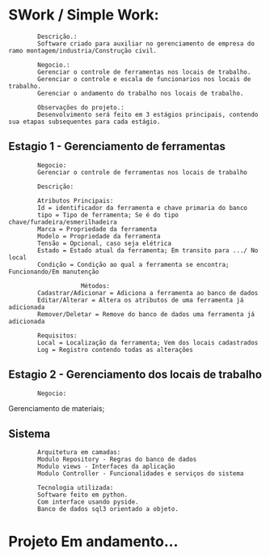 # SWork / Simple Work:

            Descrição.:
            Software criado para auxiliar no gerenciamento de empresa do ramo montagem/industria/Construção civil.

            Negocio.:
            Gerenciar o controle de ferramentas nos locais de trabalho.
            Gerenciar o controle e escala de funcionarios nos locais de trabalho.
            Gerenciar o andamento do trabalho nos locais de trabalho.
            
            Observações do projeto.:
            Desenvolvimento será feito em 3 estágios principais, contendo sua etapas subsequentes para cada estágio.


Estagio 1 - Gerenciamento de ferramentas
---
            Negocio:
            Gerenciar o controle de ferramentas nos locais de trabalho

            Descrição:

            Atributos Principais:
            Id = identificador da ferramenta e chave primaria do banco
            tipo = Tipo de ferramenta; Se é do tipo chave/furadeira/esmerilhadeira
            Marca = Propriedade da ferramenta
            Modelo = Propriedade da ferramenta
            Tensão = Opcional, caso seja elétrica
            Estado = Estado atual da ferramenta; Em transito para .../ No local
            Condição = Condição ao qual a ferramenta se encontra; Funcionando/Em manutenção
            
                        Métodos:
            Cadastrar/Adicionar = Adiciona a ferramenta ao banco de dados
            Editar/Alterar = Altera os atributos de uma ferramenta já adicionada
            Remover/Deletar = Remove do banco de dados uma ferramenta já adicionada

            Requisitos:
            Local = Localização da ferramenta; Vem dos locais cadastrados
            Log = Registro contendo todas as alterações

Estagio 2 - Gerenciamento dos locais de trabalho
---
            Negocio:
            
            
Gerenciamento de materiais;

Sistema
---
            Arquitetura em camadas:
            Modulo Repository - Regras do banco de dados
            Modulo views - Interfaces da aplicação
            Modulo Controller - Funcionalidades e serviços do sistema

            Tecnologia utilizada:
            Software feito em python.
            Com interface usando pyside.
            Banco de dados sql3 orientado a objeto.

# Projeto Em andamento...
